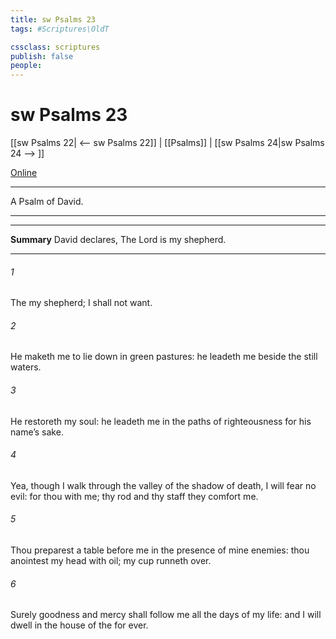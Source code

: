 ```yaml
---
title: sw Psalms 23
tags: #Scriptures\OldT

cssclass: scriptures
publish: false
people:
---
```


# sw Psalms 23
[[sw Psalms 22| <-- sw Psalms 22]] | [[Psalms]] | [[sw Psalms 24|sw Psalms 24 --> ]]

[Online](https://churchofjesuschrist.org/study/scriptures/ot/ps/23?lang=eng)

---
A Psalm of David.

---

---
__Summary__
David declares, The Lord is my shepherd.

---
###### 1 
The   my shepherd; I shall not want.

###### 2 
He maketh me to lie down in green pastures: he leadeth me beside the still waters.

###### 3 
He restoreth my soul: he leadeth me in the paths of righteousness for his name’s sake.

###### 4 
Yea, though I walk through the valley of the shadow of death, I will fear no evil: for thou  with me; thy rod and thy staff they comfort me.

###### 5 
Thou preparest a table before me in the presence of mine enemies: thou anointest my head with oil; my cup runneth over.

###### 6 
Surely goodness and mercy shall follow me all the days of my life: and I will dwell in the house of the  for ever.

